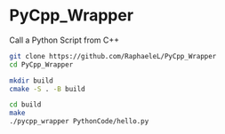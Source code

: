 # PyCpp_Wrapper

Call a Python Script from C++

```bash
git clone https://github.com/RaphaeleL/PyCpp_Wrapper
cd PyCpp_Wrapper

mkdir build
cmake -S . -B build

cd build
make 
./pycpp_wrapper PythonCode/hello.py
```
